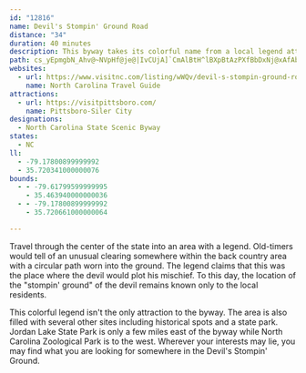 ```yaml
---
id: "12816"
name: Devil's Stompin' Ground Road
distance: "34"
duration: 40 minutes
description: This byway takes its colorful name from a local legend attached to a clearing, in which is a circular path said to have been worn down by the devil's pacing as he plotted new forms of mischief.
path: cs_yEpmgbN_Ahv@~NVpHf@je@|IvCUjA]`CmAlBtH^lBXpBtAzPXfBbDxNj@xAfAbBdOxPx@fBhBlG`Jd^|B`HvHnSd@`Av@jAl[r\|DxExApB~AtCpFfN`FxI`J|NwAtDc@rBKpAe@d\YfDWrAyAlEuM`U{@lBo@xB_@~CCnEbAhWdAbTD`Ge@vVoB|^HdCzAhOL`Dg@pDoC~JYvAIdBB`BRrA^pAnEfJhPtRh@t@~AdDb@xAb@lDHfADjDNfCXnAt@|AZj@lAlAvSjQjBvBr@tAx@pCrAtJr@rCj@vApCtDbIhJdIxKxA~BhEzJtAlCfWxb@lA~BbF`IxBzCvBxBxB~AnMnLna@|d@xArAvG`FtAlB~IbP~@`ChC`JxAdHx@rHr@~STpChB`JrCtKrAfC`Wh\xAfAdA`@lEx@lAb@n@^rArAvJjNx@|@hAdApIbFbAjAt@jAj@fBvBbJ`Kbd@|@lCnEnKr@xBH~@TzOLfBhB`Lx@xDd@nAn@~@fEvDjA`BvQff@|BjCpRjRvB~B|SbZnB~BbBlAfIjClBzAlHzMpXv\vKpPbExEtZp[nAfBnAjC`EfMd@xBlBhN~@hEzMp[fDdH|GtKhTj[nBrB~QnPjEfFvo@hcA|BfEbBrErAhFbJ|d@RfBNtDErOHxC`AhN\fCTpA|@rClWzh@xBrDvCjCtRvLpGjElBnBdAvAlH|MhLtVlGpJx@bBhArClCvJTrANvBh@tS?|HNjFb@fHn@`En@tBlDdIjJfQ`AzBpE`MfErIdAhCb@vAd@tCXdDHlF]tFkB|UG`ONtC`@vBf@dBdEnIbGzOfErIx@nCXjCFxTVvEh@rCfOzl@n@hD`Eji@JfBN~JFzEZlDbC`MvCzLfF~Zd@vBfE|Lt@`BjM`VfBrFrH|XhDQ~Mr@nKMzBr@lOrL|LvDjC\lHDlCRf_@fJlBlAlCfCnBjDXrBH~XTdGh@nCr@|BzAlBvBzA|Bj@tBJvARrKrCbCdApChB|CjA~Dd@zFA~BLd]lDdDjApSdWbAdBdSlg@`EzMp@tAtG`KhAx@`RlHtFpCbGfD`E`D|DxBlHzCdMxDnAv@nAlArAfBvVv_@jM`MrAfArBdA~OnE`OjI|BzBlLpQ
websites:
  - url: https://www.visitnc.com/listing/wWQv/devil-s-stompin-ground-road
    name: North Carolina Travel Guide
attractions:
  - url: https://visitpittsboro.com/
    name: Pittsboro-Siler City
designations:
  - North Carolina State Scenic Byway
states:
  - NC
ll:
  - -79.17800899999992
  - 35.720341000000076
bounds:
  - - -79.61799599999995
    - 35.463940000000036
  - - -79.17800899999992
    - 35.720661000000064

---
```


Travel through the center of the state into an area with a legend. Old-timers would tell of an unusual clearing somewhere within the back country area with a circular path worn into the ground. The legend claims that this was the place where the devil would plot his mischief. To this day, the location of the "stompin' ground" of the devil remains known only to the local residents.

This colorful legend isn't the only attraction to the byway. The area is also filled with several other sites including historical spots and a state park. Jordan Lake State Park is only a few miles east of the byway while North Carolina Zoological Park is to the west. Wherever your interests may lie, you may find what you are looking for somewhere in the Devil's Stompin' Ground.
